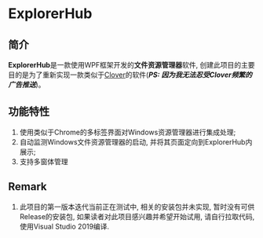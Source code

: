 # ExplorerHub

## 简介

**ExplorerHub**是一款使用WPF框架开发的**文件资源管理器**软件, 创建此项目的主要目的是为了重新实现一款类似于[Clover](http://cn.ejie.me/)的软件(***PS: 因为我无法忍受Clover频繁的广告推送***)。

## 功能特性

1. 使用类似于Chrome的多标签界面对Windows资源管理器进行集成处理;
2. 自动监测Windows文件资源管理器的启动, 并将其页面定向到ExplorerHub内展示;
3. 支持多窗体管理

## Remark
1. 此项目的第一版本迭代当前正在测试中, 相关的安装包并未实现, 暂时没有可供Release的安装包, 如果读者对此项目感兴趣并希望开始试用, 请自行拉取代码, 使用Visual Studio 2019编译.
